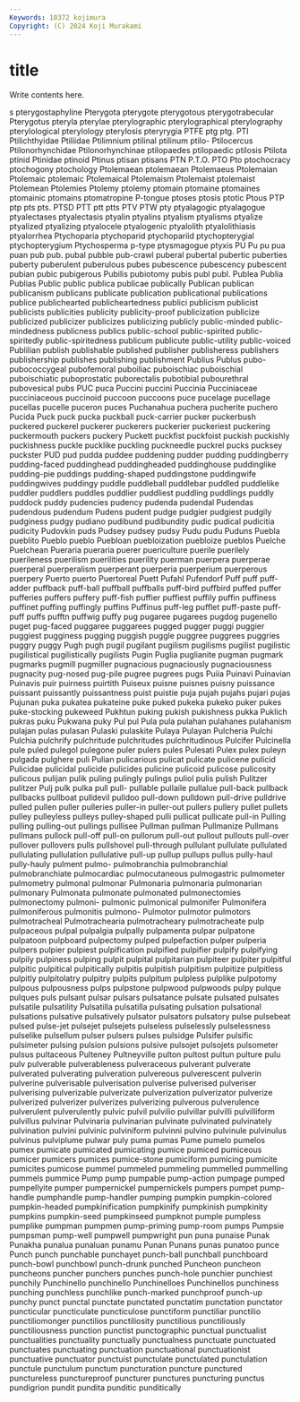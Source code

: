 ```yaml
---
Keywords: 10372 kojimura
Copyright: (C) 2024 Koji Murakami
---
```


# title

Write contents here.



s pterygostaphyline Pterygota pterygote pterygotous pterygotrabecular Pterygotus pteryla pterylae
pterylographic pterylographical pterylography pterylological pterylology pterylosis pteryrygia PTFE ptg ptg.
PTI Ptilichthyidae Ptiliidae Ptilimnium ptilinal ptilinum ptilo- Ptilocercus Ptilonorhynchidae Ptilonorhynchinae
ptilopaedes ptilopaedic ptilosis Ptilota ptinid Ptinidae ptinoid Ptinus ptisan ptisans
PTN P.T.O. PTO Pto ptochocracy ptochogony ptochology Ptolemaean ptolemaean Ptolemaeus
Ptolemaian Ptolemaic ptolemaic Ptolemaical Ptolemaism Ptolemaist ptolemaist Ptolemean Ptolemies Ptolemy
ptolemy ptomain ptomaine ptomaines ptomainic ptomains ptomatropine P-tongue ptoses ptosis
ptotic Ptous PTP ptp pts pts. PTSD PTT ptt ptts
PTV PTW pty ptyalagogic ptyalagogue ptyalectases ptyalectasis ptyalin ptyalins ptyalism
ptyalisms ptyalize ptyalized ptyalizing ptyalocele ptyalogenic ptyalolith ptyalolithiasis ptyalorrhea Ptychoparia
ptychoparid ptychopariid ptychopterygial ptychopterygium Ptychosperma p-type ptysmagogue ptyxis PU Pu
pu pua puan pub pub. pubal pubble pub-crawl puberal pubertal
pubertic puberties puberty puberulent puberulous pubes pubescence pubescency pubescent pubian
pubic pubigerous Pubilis pubiotomy pubis publ publ. Publea Publia Publias
Public public publica publicae publically Publican publican publicanism publicans publicate
publication publicational publications publice publichearted publicheartedness publici publicism publicist publicists
publicities publicity publicity-proof publicization publicize publicized publicizer publicizes publicizing publicly
public-minded public-mindedness publicness publics public-school public-spirited public-spiritedly public-spiritedness publicum publicute
public-utility public-voiced Publilian publish publishable published publisher publisheress publishers publishership
publishes publishing publishment Publius Publus pubo- pubococcygeal pubofemoral puboiliac puboischiac
puboischial puboischiatic puboprostatic puborectalis pubotibial pubourethral pubovesical pubs PUC puca
Puccini puccini Puccinia Pucciniaceae pucciniaceous puccinoid puccoon puccoons puce pucelage
pucellage pucellas pucelle puceron puces Puchanahua puchera pucherite puchero Pucida
Puck puck pucka puckball puck-carrier pucker puckerbush puckered puckerel puckerer
puckerers puckerier puckeriest puckering puckermouth puckers puckery Puckett puckfist puckfoist
puckish puckishly puckishness puckle pucklike puckling puckneedle puckrel pucks pucksey
puckster PUD pud pudda puddee puddening pudder pudding puddingberry pudding-faced
puddinghead puddingheaded puddinghouse puddinglike pudding-pie puddings pudding-shaped puddingstone puddingwife puddingwives
puddingy puddle puddleball puddlebar puddled puddlelike puddler puddlers puddles puddlier
puddliest puddling puddlings puddly puddock puddy pudencies pudency pudenda pudendal
Pudendas pudendous pudendum Pudens pudent pudge pudgier pudgiest pudgily pudginess
pudgy pudiano pudibund pudibundity pudic pudical pudicitia pudicity Pudovkin puds
Pudsey pudsey pudsy Pudu pudu Puduns Puebla pueblito Pueblo pueblo
Puebloan puebloization puebloize pueblos Puelche Puelchean Pueraria pueraria puerer puericulture
puerile puerilely puerileness puerilism puerilities puerility puerman puerpera puerperae puerperal
puerperalism puerperant puerperia puerperium puerperous puerpery Puerto puerto Puertoreal Puett
Pufahl Pufendorf Puff puff puff-adder puffback puff-ball puffball puffballs puff-bird
puffbird puffed puffer pufferies puffers puffery puff-fish puffier puffiest puffily
puffin puffiness puffinet puffing puffingly puffins Puffinus puff-leg pufflet puff-paste
puff-puff puffs pufftn puffwig puffy pug pugaree pugarees pugdog pugenello
puget pug-faced puggaree puggarees pugged pugger puggi puggier puggiest pugginess
pugging puggish puggle puggree puggrees puggries puggry puggy Pugh pugh
pugil pugilant pugilism pugilisms pugilist pugilistic pugilistical pugilistically pugilists Pugin
Puglia puglianite pugman pugmark pugmarks pugmill pugmiller pugnacious pugnaciously pugnaciousness
pugnacity pug-nosed pug-pile pugree pugrees pugs Puiia Puinavi Puinavian Puinavis
puir puirness puirtith Puiseux puisne puisnes puisny puissance puissant puissantly
puissantness puist puistie puja pujah pujahs pujari pujas Pujunan puka
pukatea pukateine puke puked pukeka pukeko puker pukes puke-stocking pukeweed
Pukhtun puking pukish pukishness pukka Puklich pukras puku Pukwana puky
Pul pul Pula pula pulahan pulahanes pulahanism pulajan pulas pulasan
Pulaski pulaskite Pulaya Pulayan Pulcheria Pulchi Pulchia pulchrify pulchritude pulchritudes
pulchritudinous Pulcifer Pulcinella pule puled pulegol pulegone puler pulers pules
Pulesati Pulex pulex puleyn pulgada pulghere puli Pulian pulicarious pulicat
pulicate pulicene pulicid Pulicidae pulicidal pulicide pulicides pulicine pulicoid pulicose
pulicosity pulicous pulijan pulik puling pulingly pulings puliol pulis pulish
Pulitzer pulitzer Pulj pulk pulka pull pull- pullable pullaile pullalue
pull-back pullback pullbacks pullboat pulldevil pulldoo pull-down pulldown pull-drive pulldrive
pulled pullen puller pulleries puller-in puller-out pullers pullery pullet pullets
pulley pulleyless pulleys pulley-shaped pulli pullicat pullicate pull-in Pulling pulling
pulling-out pullings pullisee Pullman pullman Pullmanize Pullmans pullmans pullock pull-off
pull-on pullorum pull-out pullout pullouts pull-over pullover pullovers pulls pullshovel
pull-through pullulant pullulate pullulated pullulating pullulation pullulative pull-up pullup pullups
pullus pully-haul pully-hauly pulment pulmo- pulmobranchia pulmobranchial pulmobranchiate pulmocardiac pulmocutaneous
pulmogastric pulmometer pulmometry pulmonal pulmonar Pulmonaria pulmonaria pulmonarian pulmonary Pulmonata
pulmonate pulmonated pulmonectomies pulmonectomy pulmoni- pulmonic pulmonical pulmonifer Pulmonifera pulmoniferous
pulmonitis pulmono- Pulmotor pulmotor pulmotors pulmotracheal Pulmotrachearia pulmotracheary pulmotracheate pulp
pulpaceous pulpal pulpalgia pulpally pulpamenta pulpar pulpatone pulpatoon pulpboard pulpectomy
pulped pulpefaction pulper pulperia pulpers pulpier pulpiest pulpification pulpified pulpifier
pulpify pulpifying pulpily pulpiness pulping pulpit pulpital pulpitarian pulpiteer pulpiter
pulpitful pulpitic pulpitical pulpitically pulpitis pulpitish pulpitism pulpitize pulpitless pulpitly
pulpitolatry pulpitry pulpits pulpitum pulpless pulplike pulpotomy pulpous pulpousness pulps
pulpstone pulpwood pulpwoods pulpy pulque pulques puls pulsant pulsar pulsars
pulsatance pulsate pulsated pulsates pulsatile pulsatility Pulsatilla pulsatilla pulsating pulsation
pulsational pulsations pulsative pulsatively pulsator pulsators pulsatory pulse pulsebeat pulsed
pulse-jet pulsejet pulsejets pulseless pulselessly pulselessness pulselike pulsellum pulser pulsers
pulses pulsidge Pulsifer pulsific pulsimeter pulsing pulsion pulsions pulsive pulsojet
pulsojets pulsometer pulsus pultaceous Pulteney Pultneyville pulton pultost pultun pulture
pulu pulv pulverable pulverableness pulveraceous pulverant pulverate pulverated pulverating pulveration
pulvereous pulverescent pulverin pulverine pulverisable pulverisation pulverise pulverised pulveriser pulverising
pulverizable pulverizate pulverization pulverizator pulverize pulverized pulverizer pulverizes pulverizing pulverous
pulverulence pulverulent pulverulently pulvic pulvil pulvilio pulvillar pulvilli pulvilliform pulvillus
pulvinar Pulvinaria pulvinarian pulvinate pulvinated pulvinately pulvination pulvini pulvinic pulviniform
pulvinni pulvino pulvinule pulvinulus pulvinus pulviplume pulwar puly puma pumas
Pume pumelo pumelos pumex pumicate pumicated pumicating pumice pumiced pumiceous
pumicer pumicers pumices pumice-stone pumiciform pumicing pumicite pumicites pumicose pummel
pummeled pummeling pummelled pummelling pummels pummice Pump pump pumpable pump-action
pumpage pumped pumpellyite pumper pumpernickel pumpernickels pumpers pumpet pump-handle pumphandle
pump-handler pumping pumpkin pumpkin-colored pumpkin-headed pumpkinification pumpkinify pumpkinish pumpkinity pumpkins
pumpkin-seed pumpkinseed pumpknot pumple pumpless pumplike pumpman pumpmen pump-priming pump-room
pumps Pumpsie pumpsman pump-well pumpwell pumpwright pun puna punaise Punak
Punakha punalua punaluan punamu Punan Punans punas punatoo punce Punch
punch punchable punchayet punch-ball punchball punchboard punch-bowl punchbowl punch-drunk punched
Puncheon puncheon puncheons puncher punchers punches punch-hole punchier punchiest punchily
Punchinello punchinello Punchinelloes Punchinellos punchiness punching punchless punchlike punch-marked punchproof
punch-up punchy punct punctal punctate punctated punctatim punctation punctator puncticular
puncticulate puncticulose punctiform punctiliar punctilio punctiliomonger punctilios punctiliosity punctilious punctiliously
punctiliousness punction punctist punctographic punctual punctualist punctualities punctuality punctually punctualness
punctuate punctuated punctuates punctuating punctuation punctuational punctuationist punctuative punctuator punctuist
punctulate punctulated punctulation punctule punctulum punctum puncturation puncture punctured punctureless
punctureproof puncturer punctures puncturing punctus pundigrion pundit pundita punditic punditically
